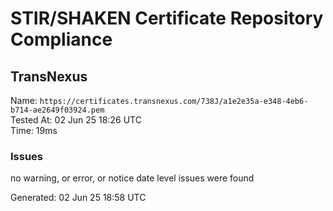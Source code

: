 # STIR/SHAKEN Certificate Repository Compliance

## TransNexus

Name: `https://certificates.transnexus.com/738J/a1e2e35a-e348-4eb6-b714-ae2649f03924.pem`\
Tested At: 02 Jun 25 18:26 UTC\
Time: 19ms

### Issues

no warning, or error, or notice date level issues were found

Generated: 02 Jun 25 18:58 UTC